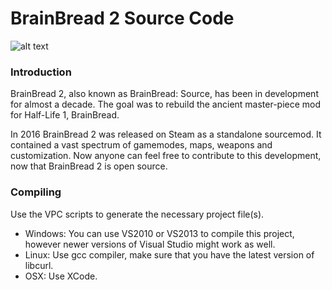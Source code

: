 # BrainBread 2 Source Code
![alt text](https://camo.githubusercontent.com/cfcaf3a99103d61f387761e5fc445d9ba0203b01/68747470733a2f2f7472617669732d63692e6f72672f6477796c2f657374612e7376673f6272616e63683d6d6173746572)

### Introduction
BrainBread 2, also known as BrainBread: Source, has been in development for almost a decade. 
The goal was to rebuild the ancient master-piece mod for Half-Life 1, BrainBread.

In 2016 BrainBread 2 was released on Steam as a standalone sourcemod. 
It contained a vast spectrum of gamemodes, maps, weapons and customization.
Now anyone can feel free to contribute to this development, now that BrainBread 2 is open source.

### Compiling
Use the VPC scripts to generate the necessary project file(s).
* Windows: You can use VS2010 or VS2013 to compile this project, however newer versions of Visual Studio might work as well.
* Linux: Use gcc compiler, make sure that you have the latest version of libcurl.
* OSX: Use XCode.